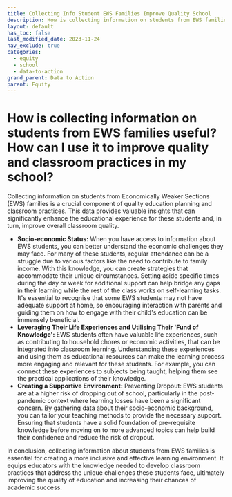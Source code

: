 ```yaml
---
title: Collecting Info Student EWS Families Improve Quality School
description: How is collecting information on students from EWS families useful? How can I use it to improve quality and classroom practices in my school?
layout: default
has_toc: false
last_modified_date: 2023-11-24
nav_exclude: true
categories:
  - equity
  - school
  - data-to-action
grand_parent: Data to Action
parent: Equity
---
```

# How is collecting information on students from EWS families useful? How can I use it to improve quality and classroom practices in my school?

Collecting information on students from Economically Weaker Sections (EWS) families is a crucial component of quality education planning and classroom practices. This data provides valuable insights that can significantly enhance the educational experience for these students and, in turn, improve overall classroom quality.

- **Socio-economic Status:** When you have access to information about EWS students, you can better understand the economic challenges they may face. For many of these students, regular attendance can be a struggle due to various factors like the need to contribute to family income. With this knowledge, you can create strategies that accommodate their unique circumstances. Setting aside specific times during the day or week for additional support can help bridge any gaps in their learning while the rest of the class works on self-learning tasks. It's essential to recognise that some EWS students may not have adequate support at home, so encouraging interaction with parents and guiding them on how to engage with their child's education can be immensely beneficial.
- **Leveraging Their Life Experiences and Utilising Their 'Fund of Knowledge':** EWS students often have valuable life experiences, such as contributing to household chores or economic activities, that can be integrated into classroom learning. Understanding these experiences and using them as educational resources can make the learning process more engaging and relevant for these students. For example, you can connect these experiences to subjects being taught, helping them see the practical applications of their knowledge.
- **Creating a Supportive Environment:** Preventing Dropout: EWS students are at a higher risk of dropping out of school, particularly in the post-pandemic context where learning losses have been a significant concern. By gathering data about their socio-economic background, you can tailor your teaching methods to provide the necessary support. Ensuring that students have a solid foundation of pre-requisite knowledge before moving on to more advanced topics can help build their confidence and reduce the risk of dropout.

In conclusion, collecting information about students from EWS families is essential for creating a more inclusive and effective learning environment. It equips educators with the knowledge needed to develop classroom practices that address the unique challenges these students face, ultimately improving the quality of education and increasing their chances of academic success.